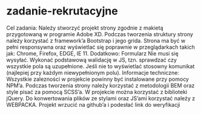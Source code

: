 # zadanie-rekrutacyjne
Cel zadania: 
Należy stworzyć projekt strony zgodnie z makietą przygotowaną w programie Adobe XD.  Podczas tworzenia struktury strony należy korzystać z framework’a Bootstrap i jego grida.  Strona ma być w pełni responsywna oraz wyświetlać się poprawnie w przeglądarkach takich jak: Chrome, Firefox, EDGE, IE 11. 
Dodatkowo: 
Formularz  Nie musi się wysyłać. Wykonać podstawową walidację w JS, tzn. sprawdzać czy wszystkie pola są uzupełnione. Jeśli nie to wyświetlać stosowny komunikat (najlepiej przy każdym niewypełnionym polu). 
Informacje techniczne: 
Wszystkie zalezności w projekcie powinny być instalowane przy pomocy NPM’a. Podczas tworzenia strony należy korzystać z metodologii BEM oraz style pisać za pomocą SCSS’a.  W projekcie można korzystać z biblioteki jQuery. Do konwertowania plików ze stylami oraz JS’ami korzystać należy z WEBPACKA. Projekt wrzucić na github’a i podesłać link do weryfikacji